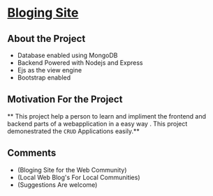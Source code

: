 # [Bloging Site]()

## About the Project
- Database enabled using MongoDB
- Backend Powered with Nodejs and Express
- Ejs as the view engine 
- Bootstrap enabled

## Motivation For the Project

 ** This project help a person to learn and impliment the frontend and backend parts of a webapplication in a easy way . This project demonestrated the `CRUD` Applications easily.**



 ## Comments
 - (Bloging Site for the Web Community)
 - (Local Web Blog's For Local Communities)
 - (Suggestions Are welcome)
